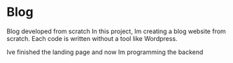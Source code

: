 # Blog
Blog developed from scratch
In this project, Im creating a blog website from scratch.
Each code is written without a tool like Wordpress.

Ive finished the landing page and now Im programming the backend
